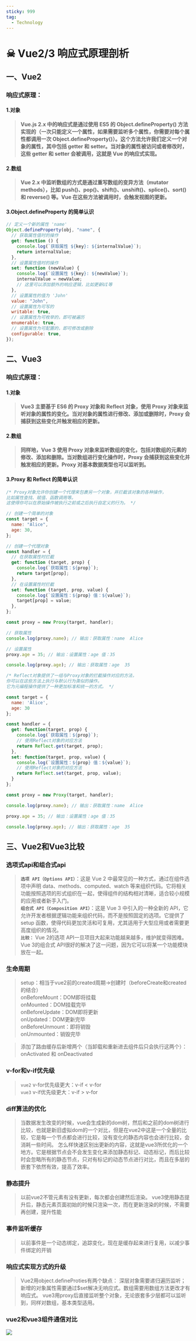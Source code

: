 ```yaml
---
sticky: 999
tag:
  - Technology
---
```


# ☠ Vue2/3 响应式原理剖析

## 一、Vue2

### 响应式原理：

#### 1.对象

> **Vue.js 2.x 中的响应式是通过使用 ES5 的 Object.defineProperty() 方法实现的（一次只能定义一个属性，如果需要监听多个属性，你需要对每个属性都调用一次 Object.defineProperty()）。这个方法允许我们定义一个对象的属性，其中包括 getter 和 setter。当对象的属性被访问或者修改时，这些 getter 和 setter 会被调用，这就是 Vue 的响应式实现。**

#### 2.数组

> **Vue 2.x 中监听数组的方式是通过重写数组的变异方法（mutator methods），比如 push()、pop()、shift()、unshift()、splice()、sort() 和 reverse() 等。Vue 在这些方法被调用时，会触发视图的更新。**

#### 3.Object.defineProperty 的简单认识

```js
// 定义一个新的属性 'name'
Object.defineProperty(obj, "name", {
  // 获取属性值时的操作
  get: function () {
    console.log(`获取属性 ${key}: ${internalValue}`);
    return internalValue;
  },
  // 设置属性值时的操作
  set: function (newValue) {
    console.log(`设置属性 ${key}: ${newValue}`);
    internalValue = newValue;
    // 这里可以添加额外的响应逻辑，比如更新UI等
  },
  // 设置属性的值为 'John'
  value: "John",
  // 设置属性为可写的
  writable: true,
  // 设置属性为可枚举的，即可被遍历
  enumerable: true,
  // 设置属性为可配置的，即可修改或删除
  configurable: true,
});
```

## 二、Vue3

### 响应式原理：

#### 1.对象

> **Vue3 主要基于 ES6 的 Proxy 对象和 Reflect 对象，使用 Proxy 对象来监听对象的属性的变化。当对对象的属性进行修改、添加或删除时，Proxy 会捕获到这些变化并触发相应的更新。**

#### 2.数组

> **同样地，Vue 3 使用 Proxy 对象来监听数组的变化，包括对数组的元素的修改、添加和删除。当对数组进行变化操作时，Proxy 会捕获到这些变化并触发相应的更新。Proxy 对基本数据类型也可以监听到。**

#### 3.Proxy 和 Reflect 的简单认识

```js
/* Proxy对象允许你创建一个代理来包裹另一个对象，并拦截该对象的各种操作，
比如属性查找、赋值、函数调用等。
这使得你可以在原始操作被执行之前或之后执行自定义的行为。 */

// 创建一个简单的对象
const target = {
  name: "Alice",
  age: 30,
};

// 创建一个代理对象
const handler = {
  // 在获取属性时拦截
  get: function (target, prop) {
    console.log(`获取属性：${prop}`);
    return target[prop];
  },
  // 在设置属性时拦截
  set: function (target, prop, value) {
    console.log(`设置属性：${prop} 值：${value}`);
    target[prop] = value;
  },
};

const proxy = new Proxy(target, handler);

// 获取属性
console.log(proxy.name); // 输出：获取属性：name  Alice

// 设置属性
proxy.age = 35; // 输出：设置属性：age 值：35

console.log(proxy.age); // 输出：获取属性：age  35
```
```js
/* Reflect对象提供了一组与Proxy对象的拦截操作对应的方法，
你可以在这些方法上执行与默认行为类似的操作。
它为元编程操作提供了一种更加标准和统一的方式。 */

const target = {
  name: 'Alice',
  age: 30
};

const handler = {
  get: function(target, prop) {
    console.log(`获取属性：${prop}`);
    // 使用Reflect对象的对应方法
    return Reflect.get(target, prop);
  },
  set: function(target, prop, value) {
    console.log(`设置属性：${prop} 值：${value}`);
    // 使用Reflect对象的对应方法
    return Reflect.set(target, prop, value);
  }
};

const proxy = new Proxy(target, handler);

console.log(proxy.name); // 输出：获取属性：name  Alice

proxy.age = 35; // 输出：设置属性：age 值：35

console.log(proxy.age); // 输出：获取属性：age  35
```
## 三、Vue2和Vue3比较
### 选项式api和组合式api
> **`选项 API（Options API）`**：这是 Vue 2 中最常见的一种方式，通过在组件选项中声明 data、methods、computed、watch 等来组织代码。它将相关功能按照选项的形式组织在一起，使得组件的结构相对清晰，适合较小规模的应用或者新手入门。  
**`组合式 API（Composition API）`**：这是 Vue 3 中引入的一种全新的 API，它允许开发者根据逻辑功能来组织代码，而不是按照固定的选项。它提供了 setup 函数，使得代码更加灵活和可复用，尤其适用于大型应用或者需要更高度组织的情况。  
**`比较：`** Vue 2的选项 API一旦项目大起来功能越来越多，维护就变得困难。Vue 3的组合式 API很好的解决了这一问题，因为它可以将某一个功能模块放在一起。
### 生命周期
> setup：相当于vue2前的created周期->创建时（beforeCreate和created的结合）  
onBeforeMount：DOM即将挂载  
onMounted：DOM挂载完毕  
onBeforeUpdate：DOM即将更新  
onUpdated：DOM更新完毕  
onBeforeUnmount：即将销毁  
onUnmounted：销毁完毕  

> 添加了路由缓存后新增两个（当卸载和重新进去组件后只会执行这两个）：  
onActivated 和 onDeactivated 

### v-for和v-if优先级
> `vue2`  v-for优先级更大：v-if < v-for   
`vue3`  v-if优先级更大：v-if > v-for   

### diff算法的优化
> 当数据发生改变的时候，vue会生成新的dom树，然后和之前的dom树进行比较，也就是新旧虚拟dom的一个对比，但是在vue2中这是一个全量的比较，它是每一个节点都会进行比较，没有变化的静态内容也会进行比较，会消耗一些时间。
怎么样快速区别出更新的内容，这就是vue3所优化的一个地方。它是根据节点会不会发生变化来添加静态标记、动态标记，而后比较时会忽略所有的静态节点，只对有标记的动态节点进行对比，而且在多层的嵌套下依然有效，提高了效率。  

### 静态提升
> 以前vue2不管元素有没有更新，每次都会创建然后渲染。
vue3使用静态提升后，静态元素页面初始的时候只渲染一次，而在更新渲染的时候，不需要再创建，提升性能  

### 事件监听缓存
> 以前事件是一个动态绑定，追踪变化，现在是缓存起来进行复用，以减少事件绑定的开销  

### 响应式实现方式的升级
> Vue2用object.defineProties有两个缺点：
深层对象需要递归遍历监听；新增的对象属性需要通过$set解决无响应式。数组需要用数组方法更改才有响应式。
vue3用proxy后直接监听整个对象，无论嵌套多少层都可以监听到，同样对数组，基本类型适用。

### vue2和vue3组件通信对比
![](https://friend-z.gitee.io/drawing-bed/images/technology/blog-tread-02.png)
